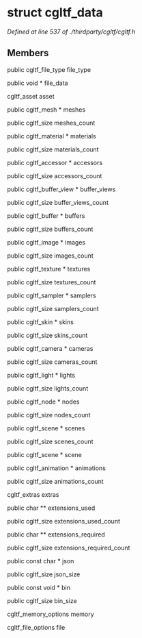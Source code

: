 # struct cgltf_data

*Defined at line 537 of ./thirdparty/cgltf/cgltf.h*

## Members

public cgltf_file_type file_type

public void * file_data

cgltf_asset asset

public cgltf_mesh * meshes

public cgltf_size meshes_count

public cgltf_material * materials

public cgltf_size materials_count

public cgltf_accessor * accessors

public cgltf_size accessors_count

public cgltf_buffer_view * buffer_views

public cgltf_size buffer_views_count

public cgltf_buffer * buffers

public cgltf_size buffers_count

public cgltf_image * images

public cgltf_size images_count

public cgltf_texture * textures

public cgltf_size textures_count

public cgltf_sampler * samplers

public cgltf_size samplers_count

public cgltf_skin * skins

public cgltf_size skins_count

public cgltf_camera * cameras

public cgltf_size cameras_count

public cgltf_light * lights

public cgltf_size lights_count

public cgltf_node * nodes

public cgltf_size nodes_count

public cgltf_scene * scenes

public cgltf_size scenes_count

public cgltf_scene * scene

public cgltf_animation * animations

public cgltf_size animations_count

cgltf_extras extras

public char ** extensions_used

public cgltf_size extensions_used_count

public char ** extensions_required

public cgltf_size extensions_required_count

public const char * json

public cgltf_size json_size

public const void * bin

public cgltf_size bin_size

cgltf_memory_options memory

cgltf_file_options file



